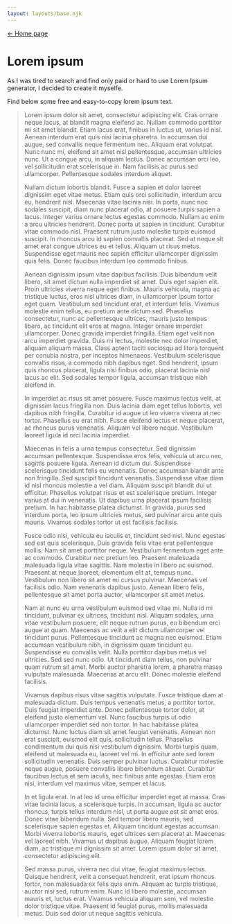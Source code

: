 ```yaml
---
layout: layouts/base.njk
---
```


<nav class="post-back post-back--top">
	<a href="/">&larr; Home page</a>
</nav>

# Lorem ipsum

As I was tired to search and find only paid or hard to use Lorem Ipsum generator, I decided to create it myselfe. 

Find below some free and easy-to-copy lorem ipsum text.

> Lorem ipsum dolor sit amet, consectetur adipiscing elit. Cras ornare neque lacus, at blandit magna eleifend ac. Nullam commodo porttitor mi sit amet blandit. Etiam lacus erat, finibus in luctus ut, varius id nisl. Aenean interdum erat quis nisi lacinia pharetra. In accumsan dui augue, sed convallis neque fermentum nec. Aliquam erat volutpat. Nunc nunc mi, eleifend sit amet nisl pellentesque, accumsan ultricies nunc. Ut a congue arcu, in aliquam lectus. Donec accumsan orci leo, vel sollicitudin erat scelerisque in. Nam facilisis ac purus sed ullamcorper. Pellentesque sodales interdum aliquet.
> 
> Nullam dictum lobortis blandit. Fusce a sapien et dolor laoreet dignissim eget vitae metus. Etiam quis orci sollicitudin, interdum arcu eu, hendrerit nisl. Maecenas vitae lacinia nisi. In porta, nunc nec sodales suscipit, diam nunc placerat odio, at posuere turpis sapien a lacus. Integer varius ornare lectus egestas commodo. Nullam ac enim a arcu ultricies hendrerit. Donec porta ut sapien in tincidunt. Curabitur vitae commodo nisl. Praesent rutrum justo molestie turpis euismod suscipit. In rhoncus arcu id sapien convallis placerat. Sed at neque sit amet erat congue ultrices eu et tellus. Aliquam ut risus metus. Suspendisse eget mauris nec sapien efficitur ullamcorper dignissim quis felis. Donec faucibus interdum leo commodo finibus.
> 
> Aenean dignissim ipsum vitae dapibus facilisis. Duis bibendum velit libero, sit amet dictum nulla imperdiet sit amet. Duis eget sapien elit. Proin ultricies viverra neque eget finibus. Mauris vehicula, magna ac tristique luctus, eros nisl ultrices diam, in ullamcorper ipsum tortor eget quam. Vestibulum sed tincidunt erat, et interdum felis. Vivamus molestie enim tellus, eu pretium ante dictum sed. Phasellus consectetur, nunc ac pellentesque ultrices, mauris justo tempus libero, ac tincidunt elit eros at magna. Integer ornare imperdiet ullamcorper. Donec gravida imperdiet fringilla. Etiam eget velit non arcu imperdiet gravida. Duis mi lectus, molestie nec dolor imperdiet, aliquam aliquam massa. Class aptent taciti sociosqu ad litora torquent per conubia nostra, per inceptos himenaeos. Vestibulum scelerisque convallis risus, a commodo nibh dapibus eget. Sed hendrerit, ipsum quis rhoncus placerat, ligula nisi finibus odio, placerat lacinia nisl lacus ac elit. Sed sodales tempor ligula, accumsan tristique nibh eleifend in.
> 
> In imperdiet ac risus sit amet posuere. Fusce maximus lectus velit, at dignissim lacus fringilla non. Duis lacinia diam eget tellus lobortis, vel dapibus nibh fringilla. Curabitur id augue ut leo viverra viverra at nec tortor. Phasellus eu erat nibh. Fusce eleifend lectus et neque placerat, ac rhoncus purus venenatis. Aliquam vel libero neque. Vestibulum laoreet ligula id orci lacinia imperdiet.
> 
> Maecenas in felis a urna tempus consectetur. Sed dignissim accumsan pellentesque. Suspendisse eros felis, vehicula ut arcu nec, sagittis posuere ligula. Aenean id dictum dui. Suspendisse scelerisque tincidunt felis eu venenatis. Donec accumsan blandit ante non fringilla. Sed suscipit tincidunt venenatis. Suspendisse vitae diam id nisl rhoncus molestie a vel diam. Aliquam suscipit blandit dui ut efficitur. Phasellus volutpat risus et est scelerisque pretium. Integer varius at dui in venenatis. Ut dapibus urna placerat ipsum facilisis pretium. In hac habitasse platea dictumst. In gravida, purus sed interdum porta, leo ipsum ultricies metus, sed pulvinar arcu ante quis mauris. Vivamus sodales tortor ut est facilisis facilisis.
> 
> Fusce odio nisi, vehicula eu iaculis et, tincidunt sed nisl. Nunc egestas sed est quis scelerisque. Duis gravida felis vitae erat pellentesque mollis. Nam sit amet porttitor neque. Vestibulum fermentum eget ante ac commodo. Curabitur nec pretium leo. Praesent malesuada malesuada ligula vitae sagittis. Nam molestie in libero ac euismod. Praesent at neque laoreet, elementum elit at, tempus nunc. Vestibulum non libero sit amet mi cursus pulvinar. Maecenas vel facilisis odio. Nam venenatis dapibus justo. Aenean libero felis, pellentesque sit amet porta auctor, ullamcorper sit amet metus.
> 
> Nam at nunc eu urna vestibulum euismod sed vitae mi. Nulla id mi tincidunt, pulvinar ex ultrices, tincidunt nisl. Aliquam sodales, urna vitae vestibulum posuere, elit neque rutrum purus, eu bibendum orci augue at quam. Maecenas ac velit a elit dictum ullamcorper vel tincidunt purus. Pellentesque tincidunt ac magna nec euismod. Etiam accumsan vestibulum nibh, in dignissim quam tincidunt eu. Suspendisse eu convallis velit. Nulla porttitor dapibus metus vel ultricies. Sed sed nunc odio. Ut tincidunt diam tellus, non pulvinar quam rutrum sit amet. Morbi auctor pharetra lorem, a pharetra massa vulputate malesuada. Maecenas at arcu elit. Donec molestie eleifend facilisis.
> 
> Vivamus dapibus risus vitae sagittis vulputate. Fusce tristique diam at malesuada dictum. Duis tempus venenatis metus, a porttitor tortor. Duis feugiat imperdiet ante. Donec pellentesque tortor dolor, at eleifend justo elementum vel. Nunc faucibus turpis ut odio ullamcorper imperdiet sed non tortor. In hac habitasse platea dictumst. Nunc luctus diam sit amet feugiat venenatis. Aenean non erat suscipit, euismod elit quis, sollicitudin tellus. Phasellus condimentum dui quis nisi vestibulum dignissim. Morbi turpis quam, eleifend ut malesuada eu, laoreet vel mi. In efficitur ante sed lorem sollicitudin venenatis. Duis semper pulvinar luctus. Curabitur molestie neque augue, posuere convallis libero bibendum aliquet. Curabitur faucibus lectus et sem iaculis, nec finibus ante egestas. Etiam eros nisi, interdum vel maximus vitae, semper et lacus.
> 
> In et ligula erat. In at leo id urna efficitur imperdiet eget at massa. Cras vitae lacinia lacus, a scelerisque turpis. In accumsan, ligula ac auctor rhoncus, turpis tellus interdum nisl, ut porta augue est sit amet eros. Donec vitae bibendum nulla. Sed tempor libero mauris, sed scelerisque sapien egestas et. Aliquam tincidunt egestas accumsan. Morbi viverra lobortis mauris, eget ultrices sem placerat at. Maecenas vel laoreet nibh. Vivamus ut dapibus augue. Aliquam feugiat lorem diam, ac tristique mi dignissim sit amet. Lorem ipsum dolor sit amet, consectetur adipiscing elit.
> 
> Sed massa purus, viverra nec dui vitae, feugiat maximus lectus. Quisque hendrerit, velit a consequat hendrerit, erat ipsum rhoncus tortor, non malesuada ex felis quis enim. Aliquam ac turpis tristique, auctor nisi sed, rutrum enim. Nunc id libero molestie, accumsan mauris et, luctus erat. Vivamus vehicula aliquam sem, vel molestie dolor tristique vitae. Praesent id feugiat purus, mollis malesuada metus. Duis sed dolor ut neque sagittis vehicula.